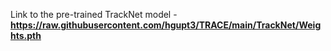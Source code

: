 Link to the pre-trained TrackNet model - **https://raw.githubusercontent.com/hgupt3/TRACE/main/TrackNet/Weights.pth**
